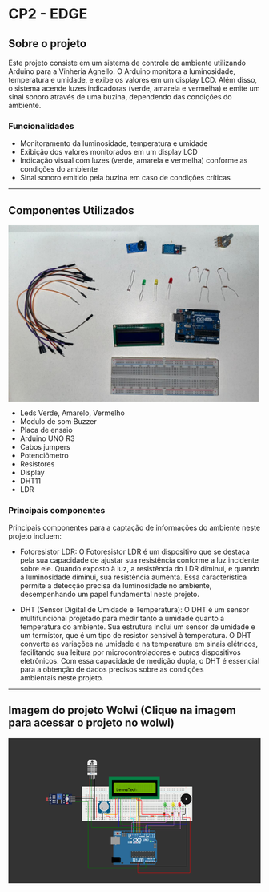 # CP2 - EDGE

## Sobre o projeto
Este projeto consiste em um sistema de controle de ambiente utilizando Arduino para a Vinheria Agnello. O Arduino monitora a luminosidade, temperatura e umidade, e exibe os valores em um display LCD. Além disso, o sistema acende luzes indicadoras (verde, amarela e vermelha) e emite um sinal sonoro através de uma buzina, dependendo das condições do ambiente.

### Funcionalidades
- Monitoramento da luminosidade, temperatura e umidade
- Exibição dos valores monitorados em um display LCD
- Indicação visual com luzes (verde, amarela e vermelha) conforme as condições do ambiente
- Sinal sonoro emitido pela buzina em caso de condições críticas

<hr>

## Componentes Utilizados
<div align="start"> 
  <img src="./componentes.jpg" width="500px" align="center" />
</div>

- Leds Verde, Amarelo, Vermelho
- Modulo de som Buzzer
- Placa de ensaio
- Arduino UNO R3
- Cabos jumpers
- Potenciômetro
- Resistores
- Display
- DHT11
- LDR
<h3>Principais componentes</h3>

Principais componentes para a captação de informações do ambiente neste projeto incluem:
- Fotoresistor LDR: O Fotoresistor LDR é um dispositivo que se destaca pela sua capacidade de ajustar sua resistência conforme a luz incidente sobre ele. Quando exposto à luz, a resistência do LDR diminui, e quando a luminosidade diminui, sua resistência aumenta. Essa característica permite a detecção precisa da luminosidade no ambiente, desempenhando um papel fundamental neste projeto.

- DHT (Sensor Digital de Umidade e Temperatura): O DHT é um sensor multifuncional projetado para medir tanto a umidade quanto a temperatura do ambiente. Sua estrutura inclui um sensor de umidade e um termistor, que é um tipo de resistor sensível à temperatura. O DHT converte as variações na umidade e na temperatura em sinais elétricos, facilitando sua leitura por microcontroladores e outros dispositivos eletrônicos. Com essa capacidade de medição dupla, o DHT é essencial para a obtenção de dados precisos sobre as condições ambientais neste projeto.

<hr>

## Imagem do projeto Wolwi (Clique na imagem para acessar o projeto no wolwi)
[![Imagem do projeto](./projeto.png)](https://wokwi.com/projects/395973956505773057)


